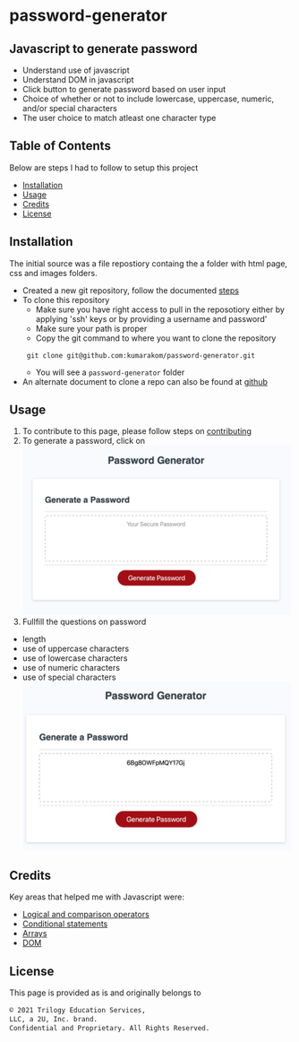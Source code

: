 # password-generator

## Javascript to generate password

- Understand use of javascript 
- Understand DOM in javascript 
- Click button to generate password based on user input
- Choice of whether or not to include lowercase, uppercase, numeric, and/or special characters
- The user choice to match atleast one character type

## Table of Contents
Below are steps I had to follow to setup this project
- [Installation](#installation)
- [Usage](#usage)
- [Credits](#credits)
- [License](#license)

## Installation
The initial source was a file repostiory containg the a folder with html page, css and images folders.
* Created a new git repository, follow the documented [steps](GITHUB_SETUP.md)
* To clone this repository
  * Make sure you have right access to pull in the reposotiory either by applying 'ssh' keys or by providing a username and password'
  * Make sure your path is proper
  * Copy the git command to where you want to clone the repository
   ```
    git clone git@github.com:kumarakom/password-generator.git
   ```
  * You will see a `password-generator` folder
* An alternate document to clone a repo can also be found at [github](https://docs.github.com/en/github/creating-cloning-and-archiving-repositories/cloning-a-repository-from-github/cloning-a-repository)


## Usage

1. To contribute to this page, please follow steps on [contributing](CONTRIBUTING.md)
2. To generate a password, click on ![Generate Password](PasswordGenerator1.jpg)
3. Fullfill the questions on password 
  - length 
  - use of uppercase characters
  - use of lowercase characters
  - use of numeric characters
  - use of special characters 
![Generated Password](PasswordGenerator2.jpg)

## Credits

Key areas that helped me with Javascript were:

- [Logical and comparison operators](https://developer.mozilla.org/en-US/docs/Web/JavaScript/Guide/Expressions_and_Operators)
- [Conditional statements](https://developer.mozilla.org/en-US/docs/Web/JavaScript/Reference/Statements/if...else)
- [Arrays](https://developer.mozilla.org/en-US/docs/Web/JavaScript/Reference/Global_Objects/Array)
- [DOM](https://developer.mozilla.org/en-US/docs/Web/API/Document_Object_Model)

## License

This page is provided as is and originally belongs to
```
© 2021 Trilogy Education Services,
LLC, a 2U, Inc. brand.
Confidential and Proprietary. All Rights Reserved.
```
